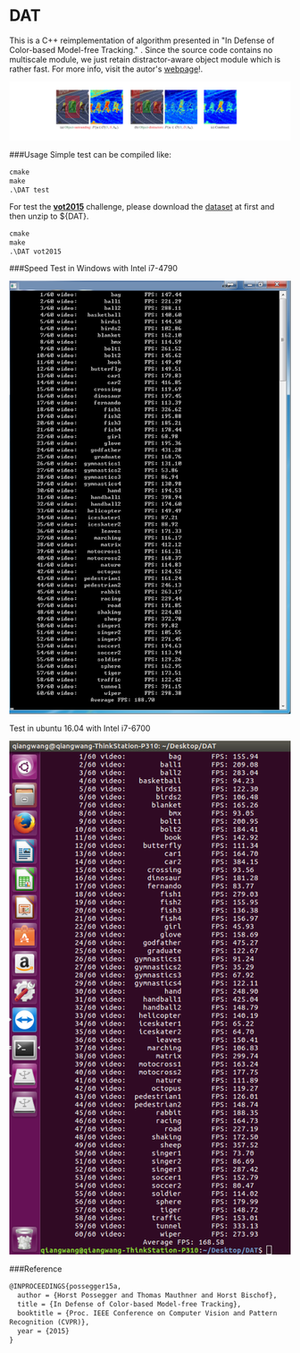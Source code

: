 # DAT
This is a C++ reimplementation of algorithm presented in "In Defense of Color-based Model-free Tracking." .
Since the source code contains no multiscale module, we just retain distractor-aware object module which is rather fast.
For more info, visit the autor's [webpage](https://lrs.icg.tugraz.at/members/possegger)!.

![dat](dat.png)

###Usage
Simple test can be compiled like:
```
cmake
make
.\DAT test
```
For test the **[vot2015](http://votchallenge.net/vot2015/dataset.html)** challenge, please download the [dataset](http://box.vicos.si/vot/vot2015.zip) at first and then unzip to ${DAT}.
```
cmake
make
.\DAT vot2015
```

###Speed
Test in Windows with Intel i7-4790

![speed](speed.png)

Test in ubuntu 16.04 with Intel i7-6700

![speed](TEST_ON_UBUNTU1604.png)

###Reference
```
@INPROCEEDINGS{possegger15a,
  author = {Horst Possegger and Thomas Mauthner and Horst Bischof},
  title = {In Defense of Color-based Model-free Tracking},
  booktitle = {Proc. IEEE Conference on Computer Vision and Pattern Recognition (CVPR)},
  year = {2015}
}
```
